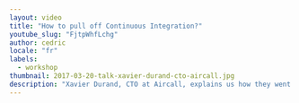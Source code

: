 ```yaml
---
layout: video
title: "How to pull off Continuous Integration?"
youtube_slug: "FjtpWhfLchg"
author: cedric
locale: "fr"
labels:
  - workshop
thumbnail: 2017-03-20-talk-xavier-durand-cto-aircall.jpg
description: "Xavier Durand, CTO at Aircall, explains us how they went from 4 underdogs to 50 super-skilled people in 3 years and understand what Continuous Integration really is and why it is important."
---
```


